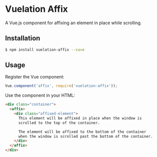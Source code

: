 # Vuelation Affix

A Vue.js component for affixing an element in place while scrolling.

## Installation

```sh
$ npm install vuelation-affix --save
```

## Usage

Register the Vue component:

```js
Vue.component('affix', require('vuelation-affix'));
```

Use the component in your HTML:

```html
<div class="container">
  <affix>
    <div class="affixed-element">
      This element will be affixed in place when the window is
      scrolled to the top of the container.

      The element will be affixed to the bottom of the container
      when the window is scrolled past the bottom of the container.
    </div>
  </affix>
</div>
```
